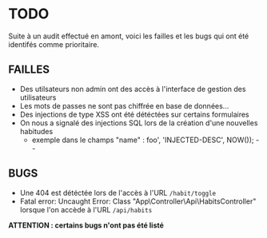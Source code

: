 # TODO

Suite à un audit effectué en amont, voici les failles et les bugs qui ont été identifés comme prioritaire.

## FAILLES

* Des utilsateurs non admin ont des accès à l'interface de gestion des utilisateurs <!-- Corrigé  -->
* Les mots de passes ne sont pas chiffrée en base de données... <!-- Corrigé  -->
* Des injections de type XSS ont été détéctées sur certains formulaires
* On nous a signalé des injections SQL lors de la création d'une nouvelles habitudes <!-- Corrigé  -->
  * exemple dans le champs "name" : foo', 'INJECTED-DESC', NOW()); --

## BUGS

* Une 404 est détéctée lors de l'accès à l'URL ``/habit/toggle`` <!-- Corrigé  -->
* Fatal error: Uncaught Error: Class "App\Controller\Api\HabitsController" lorsque l'on accède à l'URL  ``/api/habits``

**ATTENTION : certains bugs n'ont pas été listé**
